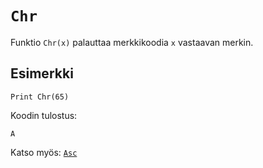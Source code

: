 `Chr`
==========

Funktio `Chr(x)` palauttaa merkkikoodia `x` vastaavan merkin.

Esimerkki
----------

    Print Chr(65)
    
Koodin tulostus:

    A
    
Katso myös: [`Asc`](manual:asc)